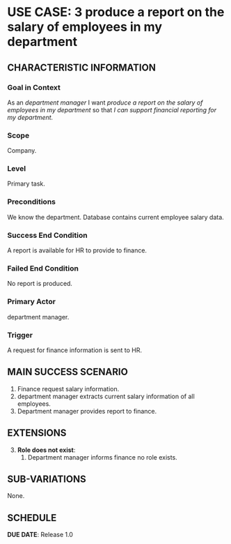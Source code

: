 # USE CASE: 3 produce a report on the salary of employees in my department

## CHARACTERISTIC INFORMATION

### Goal in Context

As an *department manager* I want *produce a report on the salary of employees in my department* so that *I can support financial reporting for my department.*

### Scope

Company.

### Level

Primary task.

### Preconditions

We know the department.  Database contains current employee salary data.

### Success End Condition

A report is available for HR to provide to finance.

### Failed End Condition

No report is produced.

### Primary Actor

department manager.

### Trigger

A request for finance information is sent to HR.

## MAIN SUCCESS SCENARIO

1. Finance request salary information.
2. department manager extracts current salary information of all employees.
3. Department manager provides report to finance.

## EXTENSIONS

3. **Role does not exist**:
    1. Department manager informs finance no role exists.

## SUB-VARIATIONS

None.

## SCHEDULE

**DUE DATE**: Release 1.0
